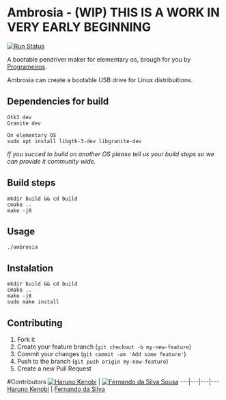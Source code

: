 # Ambrosia - (WIP) THIS IS A WORK IN VERY EARLY BEGINNING
[![Run Status](https://api.shippable.com/projects/589015ff4d65591000498f63/badge?branch=master)](https://app.shippable.com/projects/589015ff4d65591000498f63)

A bootable pendriver maker for elementary os, brough for you by [Programeiros](https://github.com/OrgGrupoProgrameiros).

Ambrosia can create a bootable USB drive for Linux distribuitions.

## Dependencies for build

	Gtk3 dev
	Granite dev

	On elementary OS
	sudo apt install libgtk-3-dev libgranite-dev

*If you succed to build on another OS please tell us your build steps so we can provide it community wide.*

## Build steps

	mkdir build && cd build
	cmake ..
	make -j8

## Usage

	./ambrosia

## Instalation

	mkdir build && cd build
	cmake ..
	make -j8
	sudo make install

## Contributing

1. Fork it
2. Create your feature branch (`git checkout -b my-new-feature`)
3. Commit your changes (`git commit -am 'Add some feature'`)
4. Push to the branch (`git push origin my-new-feature`)
5. Create a new Pull Request


#Contributors
[![Haruno Kenobi](https://avatars.githubusercontent.com/u/5933675?s=130)](https://github.com/harunokenobi) | [![Fernando da Silva Sousa ](https://avatars2.githubusercontent.com/u/12532760?v=3&s=130)](https://github.com/naaando)
---|---|---|---
[Haruno Kenobi](https://github.com/harunokenobi) | [Fernando da Silva](https://github.com/naaando)
